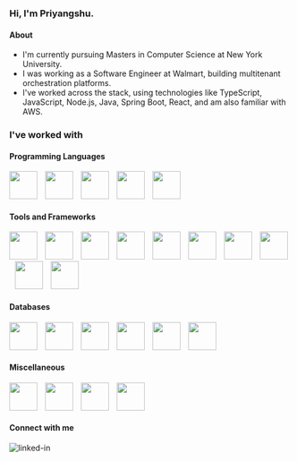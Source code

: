 <!-- <img width=50 width=100% src="https://capsule-render.vercel.app/api?type=waving&color=00a4ef&height=120&section=header" alt="ondas"/>

<div align="center">
<a href="https://git.io/typing-svg"><img width=50 src="https://readme-typing-svg.demolab.com?font=Fira+Code&weight=700&size=30&pause=500&color=00A4EF&center=true&random=false&width=500&height=55&lines=Hi%2C+I+am+Priyangshu;I+am+a+Full-Stack+Developer" alt="Typing SVG" /></a>
</div> -->

### Hi, I'm Priyangshu.

#### About

- I'm currently pursuing Masters in Computer Science at New York University.
- I was working as a Software Engineer at Walmart, building multitenant orchestration platforms.
- I've worked across the stack, using technologies like TypeScript, JavaScript, Node.js, Java, Spring Boot, React, and am also familiar with AWS.

### I've worked with

#### Programming Languages

<div>
<img width=50 src="https://cdn.jsdelivr.net/gh/devicons/devicon@latest/icons/typescript/typescript-original.svg" />
<img width=50 style='margin-left: 10px' src="https://cdn.jsdelivr.net/gh/devicons/devicon@latest/icons/javascript/javascript-plain.svg"/>
<img width=50 style='margin-left: 10px' src="https://cdn.jsdelivr.net/gh/devicons/devicon@latest/icons/java/java-original.svg" />
<img width=50 style='margin-left: 10px' src="https://cdn.jsdelivr.net/gh/devicons/devicon@latest/icons/python/python-original.svg" />
<img width=50 style='margin-left: 10px' src="https://cdn.jsdelivr.net/gh/devicons/devicon@latest/icons/php/php-original.svg" />
</div>

#### Tools and Frameworks

<div>
<img width=50 src="https://cdn.jsdelivr.net/gh/devicons/devicon@latest/icons/react/react-original.svg" />
<img width=50 style='margin-left: 10px' src="https://cdn.jsdelivr.net/gh/devicons/devicon@latest/icons/spring/spring-original-wordmark.svg" />
<img width=50 style='margin-left: 10px' src="https://cdn.jsdelivr.net/gh/devicons/devicon@latest/icons/express/express-original-wordmark.svg" />
<img width=50 style='margin-left: 10px' src="https://cdn.jsdelivr.net/gh/devicons/devicon@latest/icons/kubernetes/kubernetes-original-wordmark.svg" />
<img width=50 style='margin-left: 10px' src="https://cdn.jsdelivr.net/gh/devicons/devicon@latest/icons/docker/docker-original-wordmark.svg" />
<img width=50 style='margin-left: 10px' src="https://cdn.jsdelivr.net/gh/devicons/devicon@latest/icons/elasticsearch/elasticsearch-original-wordmark.svg" />
<img width=50 style='margin-left: 10px' src="https://cdn.jsdelivr.net/gh/devicons/devicon@latest/icons/apachespark/apachespark-original-wordmark.svg" />
<img width=50 style='margin-left: 10px' src="https://cdn.jsdelivr.net/gh/devicons/devicon@latest/icons/hadoop/hadoop-original-wordmark.svg" />
<img width=50 style='margin-left: 10px' src="https://cdn.jsdelivr.net/gh/devicons/devicon@latest/icons/tensorflow/tensorflow-original-wordmark.svg" />
<img width=50 style='margin-left: 10px' src="https://cdn.jsdelivr.net/gh/devicons/devicon@latest/icons/pytorch/pytorch-original-wordmark.svg" />
</div>

#### Databases

<div>
<img width=50 src="https://cdn.jsdelivr.net/gh/devicons/devicon@latest/icons/mongodb/mongodb-original-wordmark.svg" />
<img width=50 style='margin-left: 10px' src="https://cdn.jsdelivr.net/gh/devicons/devicon@latest/icons/mysql/mysql-original-wordmark.svg" />
<img width=50 style='margin-left: 10px' src="https://cdn.jsdelivr.net/gh/devicons/devicon@latest/icons/sqlite/sqlite-original-wordmark.svg" />
<img width=50 style='margin-left: 10px' src="https://cdn.jsdelivr.net/gh/devicons/devicon@latest/icons/dynamodb/dynamodb-original.svg" />
<img width=50 style='margin-left: 10px' src="https://cdn.jsdelivr.net/gh/devicons/devicon@latest/icons/cosmosdb/cosmosdb-original-wordmark.svg" />
<img width=50 style='margin-left: 10px' src="https://cdn.jsdelivr.net/gh/devicons/devicon@latest/icons/firebase/firebase-plain-wordmark.svg" />
</div>

#### Miscellaneous

<div>
<img width=50 src="https://cdn.jsdelivr.net/gh/devicons/devicon@latest/icons/androidstudio/androidstudio-original.svg" />
<img width=50 style='margin-left: 10px' src="https://cdn.jsdelivr.net/gh/devicons/devicon@latest/icons/android/android-plain-wordmark.svg" />
<img width=50 style='margin-left: 10px' src="https://cdn.jsdelivr.net/gh/devicons/devicon@latest/icons/amazonwebservices/amazonwebservices-original-wordmark.svg" />
<img width=50 style='margin-left: 10px' src="https://cdn.jsdelivr.net/gh/devicons/devicon@latest/icons/googlecloud/googlecloud-original-wordmark.svg" />
</div>

#### Connect with me

[<img align="left" alt="linked-in" src="https://img.shields.io/badge/linkedin-%230077B5.svg?&style=for-the-badge&logo=linkedin&logoColor=white" />](https://www.linkedin.com/in/priyangshupal)

<!-- [![Top Langs](https://github-readme-stats.vercel.app/api/top-langs/?username=priyangshupal&layout=compact)](https://github.com/anuraghazra/github-readme-stats) -->

<!-- <img width=100% src="https://capsule-render.vercel.app/api?type=waving&color=00a4ef&height=120&section=footer" alt="ondas"/> -->
